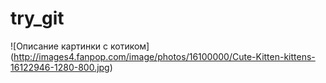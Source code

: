 try_git
=======
![Описание картинки с котиком] (http://images4.fanpop.com/image/photos/16100000/Cute-Kitten-kittens-16122946-1280-800.jpg) 
